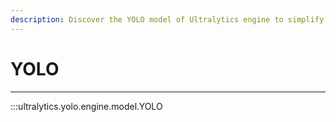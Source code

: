 ```yaml
---
description: Discover the YOLO model of Ultralytics engine to simplify your object detection tasks with state-of-the-art models.
---
```


# YOLO
---
:::ultralytics.yolo.engine.model.YOLO
<br><br>